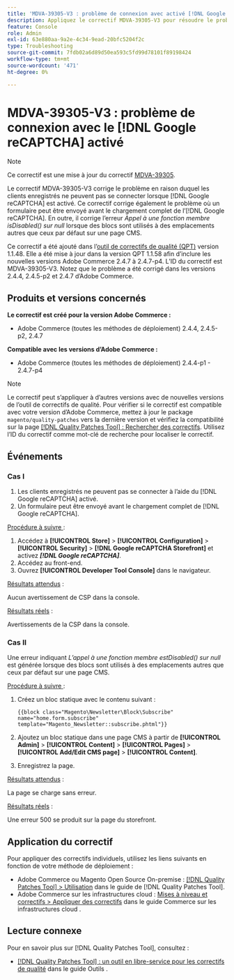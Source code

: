 ```yaml
---
title: 'MDVA-39305-V3 : problème de connexion avec activé [!DNL Google reCAPTCHA]'
description: Appliquez le correctif MDVA-39305-V3 pour résoudre le problème d’Adobe Commerce en raison duquel les clients enregistrés ne peuvent pas se connecter lorsque  [!DNL Google reCAPTCHA]  est activé. Ce correctif corrige également le problème en raison duquel un formulaire peut être envoyé avant  [!DNL Google reCAPTCHA]  chargement complet. En outre, il corrige l’erreur *L’appel à une fonction membre isDisabled() sur null* lorsque des blocs sont utilisés à des emplacements autres que ceux par défaut sur une page CMS.
feature: Console
role: Admin
exl-id: 63e880aa-9a2e-4c34-9ead-20bfc5204f2c
type: Troubleshooting
source-git-commit: 7fdb02a6d89d50ea593c5fd99d78101f89198424
workflow-type: tm+mt
source-wordcount: '471'
ht-degree: 0%

---
```


# MDVA-39305-V3 : problème de connexion avec le [!DNL Google reCAPTCHA] activé

>[!NOTE]
>
>Ce correctif est une mise à jour du correctif [MDVA-39305](/help/tools/quality-patches-tool/patches-available-in-qpt/v1-1-1/mdva-39305-login-issues-with-enabled-google-recaptcha.md).

Le correctif MDVA-39305-V3 corrige le problème en raison duquel les clients enregistrés ne peuvent pas se connecter lorsque [!DNL Google reCAPTCHA] est activé. Ce correctif corrige également le problème où un formulaire peut être envoyé avant le chargement complet de l’[!DNL Google reCAPTCHA]. En outre, il corrige l’erreur *Appel à une fonction membre isDisabled() sur null* lorsque des blocs sont utilisés à des emplacements autres que ceux par défaut sur une page CMS.

Ce correctif a été ajouté dans l’[outil de correctifs de qualité (QPT)](https://experienceleague.adobe.com/fr/docs/commerce-operations/tools/quality-patches-tool/quality-patches-tool-to-self-serve-quality-patches) version 1.1.48. Elle a été mise à jour dans la version QPT 1.1.58 afin d’inclure les nouvelles versions Adobe Commerce 2.4.7 à 2.4.7-p4. L’ID du correctif est MDVA-39305-V3. Notez que le problème a été corrigé dans les versions 2.4.4, 2.4.5-p2 et 2.4.7 d’Adobe Commerce.

## Produits et versions concernés

**Le correctif est créé pour la version Adobe Commerce :**

* Adobe Commerce (toutes les méthodes de déploiement) 2.4.4, 2.4.5-p2, 2.4.7

**Compatible avec les versions d’Adobe Commerce :**

* Adobe Commerce (toutes les méthodes de déploiement) 2.4.4-p1 - 2.4.7-p4

>[!NOTE]
>
>Le correctif peut s’appliquer à d’autres versions avec de nouvelles versions de l’outil de correctifs de qualité. Pour vérifier si le correctif est compatible avec votre version d’Adobe Commerce, mettez à jour le package `magento/quality-patches` vers la dernière version et vérifiez la compatibilité sur la page [[!DNL Quality Patches Tool] : Rechercher des correctifs](https://experienceleague.adobe.com/fr/docs/commerce-operations/tools/quality-patches-tool/quality-patches-tool-to-self-serve-quality-patches). Utilisez l’ID du correctif comme mot-clé de recherche pour localiser le correctif.

## Événements

### Cas I

1. Les clients enregistrés ne peuvent pas se connecter à l’aide du [!DNL Google reCAPTCHA] activé.
1. Un formulaire peut être envoyé avant le chargement complet de [!DNL Google reCAPTCHA].

<u>Procédure à suivre </u> :

1. Accédez à **[!UICONTROL Store]** > **[!UICONTROL Configuration]** > **[!UICONTROL Security]** > **[!DNL Google reCAPTCHA Storefront]** et activez ***[!DNL Google reCAPTCHA]***.
1. Accédez au front-end.
1. Ouvrez **[!UICONTROL Developer Tool Console]** dans le navigateur.

<u>Résultats attendus</u> :

Aucun avertissement de CSP dans la console.

<u>Résultats réels</u> :

Avertissements de la CSP dans la console.

### Cas II

Une erreur indiquant *L’appel à une fonction membre estDisabled() sur null* est générée lorsque des blocs sont utilisés à des emplacements autres que ceux par défaut sur une page CMS.

<u>Procédure à suivre </u> :

1. Créez un bloc statique avec le contenu suivant :

   ```
   {{block class="Magento\Newsletter\Block\Subscribe" name="home.form.subscribe"
   template="Magento_Newsletter::subscribe.phtml"}}
   ```

1. Ajoutez un bloc statique dans une page CMS à partir de **[!UICONTROL Admin]** > **[!UICONTROL Content]** > **[!UICONTROL Pages]** > **[!UICONTROL Add/Edit CMS page]** > **[!UICONTROL Content]**.
1. Enregistrez la page.

<u>Résultats attendus</u> :

La page se charge sans erreur.

<u>Résultats réels</u> :

Une erreur 500 se produit sur la page du storefront.

## Application du correctif

Pour appliquer des correctifs individuels, utilisez les liens suivants en fonction de votre méthode de déploiement :

* Adobe Commerce ou Magento Open Source On-premise : [[!DNL Quality Patches Tool] > Utilisation](/help/tools/quality-patches-tool/usage.md) dans le guide de [!DNL Quality Patches Tool].
* Adobe Commerce sur les infrastructures cloud : [Mises à niveau et correctifs > Appliquer des correctifs](https://experienceleague.adobe.com/docs/commerce-cloud-service/user-guide/develop/upgrade/apply-patches.html?lang=fr) dans le guide Commerce sur les infrastructures cloud .

## Lecture connexe

Pour en savoir plus sur [!DNL Quality Patches Tool], consultez :

* [[!DNL Quality Patches Tool] : un outil en libre-service pour les correctifs de qualité](/help/tools/quality-patches-tool/quality-patches-tool-to-self-serve-quality-patches.md) dans le guide Outils .
